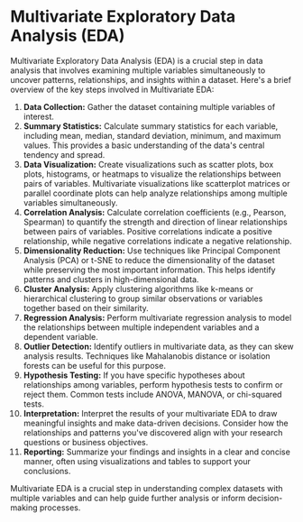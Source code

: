 <h1>Multivariate Exploratory Data Analysis (EDA)</h1>
    <p>Multivariate Exploratory Data Analysis (EDA) is a crucial step in data analysis that involves examining multiple variables simultaneously to uncover patterns, relationships, and insights within a dataset. Here's a brief overview of the key steps involved in Multivariate EDA:</p>

  <ol>
        <li><strong>Data Collection:</strong> Gather the dataset containing multiple variables of interest.</li>
        <li><strong>Summary Statistics:</strong> Calculate summary statistics for each variable, including mean, median, standard deviation, minimum, and maximum values. This provides a basic understanding of the data's central tendency and spread.</li>
        <li><strong>Data Visualization:</strong> Create visualizations such as scatter plots, box plots, histograms, or heatmaps to visualize the relationships between pairs of variables. Multivariate visualizations like scatterplot matrices or parallel coordinate plots can help analyze relationships among multiple variables simultaneously.</li>
        <li><strong>Correlation Analysis:</strong> Calculate correlation coefficients (e.g., Pearson, Spearman) to quantify the strength and direction of linear relationships between pairs of variables. Positive correlations indicate a positive relationship, while negative correlations indicate a negative relationship.</li>
        <li><strong>Dimensionality Reduction:</strong> Use techniques like Principal Component Analysis (PCA) or t-SNE to reduce the dimensionality of the dataset while preserving the most important information. This helps identify patterns and clusters in high-dimensional data.</li>
        <li><strong>Cluster Analysis:</strong> Apply clustering algorithms like k-means or hierarchical clustering to group similar observations or variables together based on their similarity.</li>
        <li><strong>Regression Analysis:</strong> Perform multivariate regression analysis to model the relationships between multiple independent variables and a dependent variable.</li>
        <li><strong>Outlier Detection:</strong> Identify outliers in multivariate data, as they can skew analysis results. Techniques like Mahalanobis distance or isolation forests can be useful for this purpose.</li>
        <li><strong>Hypothesis Testing:</strong> If you have specific hypotheses about relationships among variables, perform hypothesis tests to confirm or reject them. Common tests include ANOVA, MANOVA, or chi-squared tests.</li>
        <li><strong>Interpretation:</strong> Interpret the results of your multivariate EDA to draw meaningful insights and make data-driven decisions. Consider how the relationships and patterns you've discovered align with your research questions or business objectives.</li>
        <li><strong>Reporting:</strong> Summarize your findings and insights in a clear and concise manner, often using visualizations and tables to support your conclusions.</li>
    </ol>

  <p>Multivariate EDA is a crucial step in understanding complex datasets with multiple variables and can help guide further analysis or inform decision-making processes.</p>

